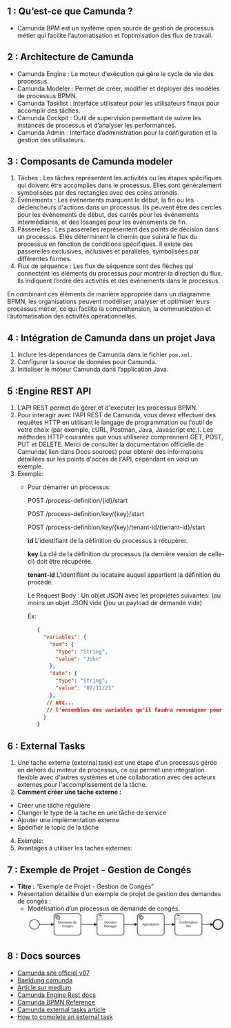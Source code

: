 ## 1 : Qu’est-ce que Camunda ?

- Camunda BPM est un système open source de gestion de processus métier qui facilite l’automatisation et l’optimisation des flux de travail.

## 2 : Architecture de Camunda

- Camunda Engine : Le moteur d’exécution qui gère le cycle de vie des processus.
- Camunda Modeler : Permet de créer, modifier et déployer des modèles de processus BPMN.
- Camunda Tasklist : Interface utilisateur pour les utilisateurs finaux pour accomplir des tâches.
- Camunda Cockpit : Outil de supervision permettant de suivre les instances de processus et d’analyser les performances.
- Camunda Admin : Interface d’administration pour la configuration et la gestion des utilisateurs.

## 3 : Composants de Camunda modeler

1. Tâches : Les tâches représentent les activités ou les étapes spécifiques qui doivent être accomplies dans le processus. Elles sont généralement symbolisées par des rectangles avec des coins arrondis.
2. Événements : Les événements marquent le début, la fin ou les déclencheurs d'actions dans un processus. Ils peuvent être des cercles pour les événements de début, des carrés pour les événements intermédiaires, et des losanges pour les événements de fin.
3. Passerelles : Les passerelles représentent des points de décision dans un processus. Elles déterminent le chemin que suivra le flux du processus en fonction de conditions spécifiques. Il existe des passerelles exclusives, inclusives et parallèles, symbolisées par différentes formes.
4. Flux de séquence : Les flux de séquence sont des flèches qui connectent les éléments du processus pour montrer la direction du flux. Ils indiquent l’ordre des activités et des événements dans le processus.

En combinant ces éléments de manière appropriée dans un diagramme BPMN, les organisations peuvent modéliser, analyser et optimiser leurs processus métier, ce qui facilite la compréhension, la communication et l’automatisation des activités opérationnelles.

## 4 : Intégration de Camunda dans un projet Java

  1. Inclure les dépendances de Camunda dans le fichier `pom.xml`.
  2. Configurer la source de données pour Camunda.
  3. Initialiser le moteur Camunda dans l’application Java.

## 5 :Engine REST API

  1. L'API REST permet de gérer et d'exécuter les processus BPMN.
  2. Pour interagir avec l'API REST de Camunda, vous devez effectuer des requêtes HTTP en utilisant le langage de programmation ou l'outil de votre choix (par exemple, cURL, Postman, Java, Javascript etc.). Les méthodes HTTP courantes que vous utiliserez comprennent GET, POST, PUT et DELETE. Merci de consulter la documentation officielle de Camunda( lien dans Docs sources) pour obtenir des informations détaillées sur les points d'accès de l'API, cependant en voici un exemple.
  3. Exemple:
       - Pour démarrer un processus:
         
           POST /process-definition/{id}/start
         
           POST /process-definition/key/{key}/start
         
           POST /process-definition/key/{key}/tenant-id/{tenant-id}/start

           **id** 	 	    L'identifiant de la définition du processus à récupérer.
         
           **key** 	      La clé de la définition du processus (la dernière version de celle-ci) doit être récupérée.
         
           **tenant-id** 	L'identifiant du locataire auquel appartient la définition du procédé.

         Le Request Body : Un objet JSON avec les propriétés suivantes: (au moins un objet JSON vide {}ou un payload de demande vide)

         Ex:
         ~~~JSON
            {
              "variables": {
                "nom": {
                  "type": "String",
                  "value": "John"
                },
                "date": {
                  "type": "String",
                  "value": "07/11/23"
                },
               // etc...
               // l'ensembles des variables qu'il faudra renseigner pour démarrer l'instance 
              }
            }
         ~~~

## 6 : External Tasks

  1. Une tache externe (external task) est une étape d'un processus gérée en dehors du moteur de processus, ce qui permet une intégration flexible avec d'autres systèmes et une collaboration avec des acteurs externes pour l'accomplissement de la tâche.
  2. **Comment créer une tache externe :**

  - Créer une tâche régulière
  - Changer le type de la tache en une tâche de service
  - Ajouter une implémentation externe
  - Spécifier le topic de la tâche
    
  4. Exemple:
  5. Avantages à utiliser les taches externes:

## 7 : Exemple de Projet - Gestion de Congés

- **Titre :** “Exemple de Projet - Gestion de Congés”
- Présentation détaillée d’un exemple de projet de gestion des demandes de congés :
  - Modélisation d’un processus de demande de congés.
    ![BPMN Modele](/process.png)


## 8 : Docs sources

- [Camunda site officiel v07](https://docs.camunda.org/manual/7.20/)
- [Baeldung camunda](https://www.baeldung.com/spring-boot-embedded-camunda)
- [Article sur medium](https://medium.com/nerd-for-tech/bpmn2-0-camunda-workflow-spring-boot-application-2381f3d42e5f)
- [Camunda Engine Rest docs](https://stage.docs.camunda.org/rest/camunda-bpm-platform/7.21-SNAPSHOT/)
- [Camunda BPMN Reference](https://camunda.com/bpmn/reference/)
- [Camunda external tasks article](https://blog.bernd-ruecker.com/how-to-write-glue-code-without-java-delegates-in-camunda-cloud-9ec0495d2ba5)
- [How to complete an external task](https://camunda.com/blog/2022/01/qa-how-can-i-complete-a-service-task-via-the-rest-api/)

